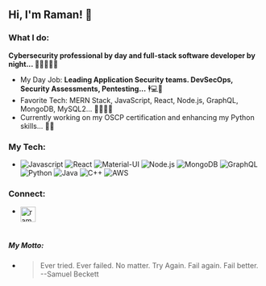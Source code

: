 ## Hi, I'm Raman! 👋
### What I do:
**Cybersecurity professional by day and full-stack software developer by night... :slightly_smiling_face::first_quarter_moon::closed_lock_with_key::beginner::japanese_goblin:**
- My Day Job: **Leading Application Security teams. DevSecOps, Security Assessments, Pentesting...** :business_suit_levitating:💻:office:
- Favorite Tech: MERN Stack, JavaScript, React, Node.js, GraphQL, MongoDB, MySQL2... :dizzy::monkey::sparkles:🔥
- Currently working on my OSCP certification and enhancing my Python skills... :book::exploding_head:

### My Tech:
- ![Javascript](https://img.shields.io/badge/JavaScript-323330?style=for-the-badge&logo=javascript&logoColor=F7DF1E)
![React](https://img.shields.io/badge/React-20232A?style=for-the-badge&logo=react&logoColor=61DAFB)
![Material-UI](https://img.shields.io/badge/Material--UI-0081CB?style=for-the-badge&logo=material-ui&logoColor=white)
![Node.js](https://img.shields.io/badge/Node.js-43853D?style=for-the-badge&logo=node.js&logoColor=white)
![MongoDB](https://img.shields.io/badge/MongoDB-4EA94B?style=for-the-badge&logo=mongodb&logoColor=white)
![GraphQL](https://img.shields.io/badge/GraphQL-E4405F?style=for-the-badge)
![Python](https://img.shields.io/badge/Python-3776AB?style=for-the-badge&logo=python&logoColor=white)
![Java](https://img.shields.io/badge/Java-ED8B00?style=for-the-badge&logo=java&logoColor=white)
![C++](https://img.shields.io/badge/C%2B%2B-00599C?style=for-the-badge&logo=c%2B%2B&logoColor=white)
![AWS](https://img.shields.io/badge/Amazon_AWS-232F3E?style=for-the-badge&logo=amazon-aws&logoColor=white)

### Connect:
- [<img align="left" alt="ramantv | LinkedIn" width="30px" src="https://cdn.jsdelivr.net/npm/simple-icons@v3/icons/linkedin.svg" />][linkedin]

<br/>

##### My Motto:
- <blockquote> Ever tried. Ever failed. No matter. Try Again. Fail again. Fail better. --Samuel Beckett <br/> </blockquote>

[linkedin]: https://www.linkedin.com/in/raman-trikkur
